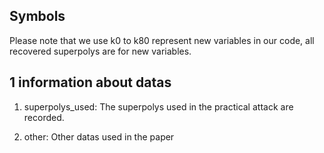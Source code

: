 ## Symbols
Please note that we use k0 to k80 represent new variables in our code,  all recovered superpolys are for new variables. 


## 1 information about datas

1. superpolys_used:   The superpolys used in the practical attack are recorded.

2. other: Other datas used in the paper


